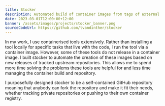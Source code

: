 ```yaml
---
title: Stocker
description: Automated build of container images from tags of external GitHub repositories.
date: 2023-03-01T12:00:00+12:00
banner: /assets/images/projects/stocker_banner.png
sourceCodeUrl: https://github.com/tvandinther/stocker
---
```

In my work, I use containerised tools extensively. Rather than installing a tool locally for specific tasks that live with the code, I run the tool via a container image. However, some of these tools do not release in a container image. I built stocker to automate the creation of these images based on new releases of tracked upstream repositories. This allows me to spend more time solving the problems these tools are helpful for and less time managing the container build and repository.

I purposefully designed stocker to be a self-contained GitHub repository meaning that anybody can fork the repository and make it fit their needs, whether tracking private repositories or pushing to their own container registry.